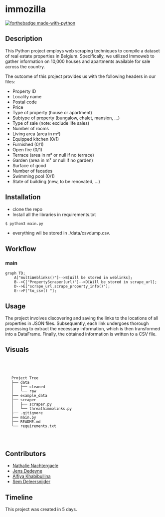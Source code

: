 # immozilla
[![forthebadge made-with-python](https://ForTheBadge.com/images/badges/made-with-python.svg)](https://www.python.org/)

##  Description
This Python project employs web scraping techniques to compile a dataset of real estate properties in Belgium. Specifically, we utilized Immoweb to gather information on 10,000 houses and apartments available for sale across the country.

The outcome of this project provides us with the following headers in our files:

* Property ID
* Locality name
* Postal code
* Price
* Type of property (house or apartment)
* Subtype of property (bungalow, chalet, mansion, ...)
* Type of sale (note: exclude life sales)
* Number of rooms
* Living area (area in m²)
* Equipped kitchen (0/1)
* Furnished (0/1)
* Open fire (0/1)
* Terrace (area in m² or null if no terrace)
* Garden (area in m² or null if no garden)
* Surface of good
* Number of facades
* Swimming pool (0/1)
* State of building (new, to be renovated, ...)


##  Installation

* clone the repo
* Install all the libraries in requirements.txt

```bash
$ python3 main.py
```

* everything wil be stored in ./data/csvdump.csv. 

##  Workflow

### main
```mermaid
graph TD;
    A["multiWeblinks()"]-->B[Will be stored in weblinks];
    B-->C["PropertyScraper(url)"]-->D[Will be stored in scrape_url];
    D-->E["scrape_url.scrape_property_info()"];
    E-->F["to_csv() "];
```

##  Usage

The project involves discovering and saving the links to the locations of all properties in JSON files. Subsequently, each link undergoes thorough processing to extract the necessary information, which is then transformed into a DataFrame. Finally, the obtained information is written to a CSV file.

## Visuals
<code>
    <ol>
Project Tree
├── data
│   ├── cleaned
│   └── raw
├── example_data
├── scraper
│   ├── scraper.py
│   └── threathimmolinks.py
├── .gitignore
├── main.py
├── README.md
└── requirements.txt
    </ol>
</code>


##  Contributors
- [Nathalie Nachtergaele](https://github.com/NathNacht)
- [Jens Dedeyne](https://github.com/DedeyJ)
- [Alfiya Khabibullina](https://github.com/justalphie)
- [Sem Deleersnijder](https://github.com/semdeleer)

##  Timeline

This project was created in 5 days.